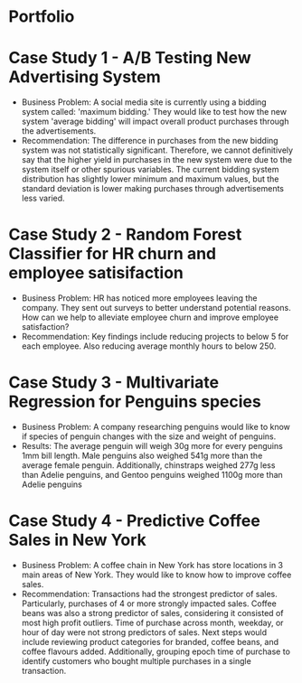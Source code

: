 # Portfolio

# Case Study 1 - A/B Testing New Advertising System
* Business Problem: A social media site is currently using a bidding system called: 'maximum bidding.' They would like to test how the new system 'average bidding' will impact overall product purchases through the advertisements. 
* Recommendation: The difference in purchases from the new bidding system was not statistically significant. Therefore, we cannot definitively say that the higher yield in purchases in the new system were due to the system itself or other spurious variables. The current bidding system distribution has slightly lower minimum and maximum values, but the standard deviation is lower making purchases through advertisements less varied.

# Case Study 2 - Random Forest Classifier for HR churn and employee satisifaction
* Business Problem: HR has noticed more employees leaving the company. They sent out surveys to better understand potential reasons. How can we help to alleviate employee churn and improve employee satisfaction?
* Recommendation: Key findings include reducing projects to below 5 for each employee. Also reducing average monthly hours to below 250.

# Case Study 3 - Multivariate Regression for Penguins species
* Business Problem: A company researching penguins would like to know if species of penguin changes with the size and weight of penguins.
* Results: The average penguin will weigh 30g more for every penguins 1mm bill length. Male penguins also weighed 541g more than the average female penguin. Additionally, chinstraps weighed 277g less than Adelie penguins, and Gentoo penguins weighed 1100g more than Adelie penguins

# Case Study 4 - Predictive Coffee Sales in New York
* Business Problem: A coffee chain in New York has store locations in 3 main areas of New York. They would like to know how to improve coffee sales.
* Recommendation: Transactions had the strongest predictor of sales. Particularly, purchases of 4 or more strongly impacted sales. Coffee beans was also a strong predictor of sales, considering it consisted of most high profit outliers. Time of purchase across month, weekday, or hour of day were not strong predictors of sales. Next steps would include reviewing product categories for branded, coffee beans, and coffee flavours added. Additionally, grouping epoch time of purchase to identify customers who bought multiple purchases in a single transaction. 
